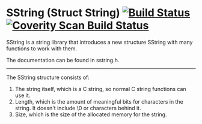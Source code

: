 SString (Struct String) [![Build Status](https://travis-ci.org/Purlox/SString.svg?branch=master)](https://travis-ci.org/Purlox/SString) [![Coverity Scan Build Status](https://scan.coverity.com/projects/5455/badge.svg)](https://scan.coverity.com/projects/5455)
=======================

SString is a string library that introduces a new structure SString with many functions to work with them.

The documentation can be found in sstring.h.

----------

The SString structure consists of:
  1. The string itself, which is a C string, so normal C string functions can use it.
  2. Length, which is the amount of meaningful bits for characters in the string. It doesn't include \0 or  characters behind it.
  3. Size, which is the size of the allocated memory for the string.

